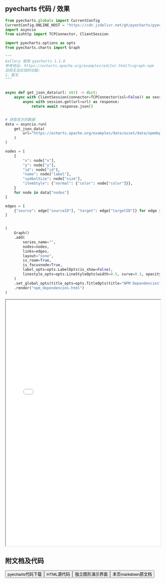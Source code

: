 
## pyecharts 代码 / 效果

```python
from pyecharts.globals import CurrentConfig
CurrentConfig.ONLINE_HOST = "https://cdn.jsdelivr.net/gh/pyecharts/pyecharts-assets@latest/assets/"
import asyncio
from aiohttp import TCPConnector, ClientSession

import pyecharts.options as opts
from pyecharts.charts import Graph

"""
Gallery 使用 pyecharts 1.1.0
参考地址: https://echarts.apache.org/examples/editor.html?c=graph-npm
目前无法实现的功能:
1、暂无
"""


async def get_json_data(url: str) -> dict:
    async with ClientSession(connector=TCPConnector(ssl=False)) as session:
        async with session.get(url=url) as response:
            return await response.json()


# 获取官方的数据
data = asyncio.run(
    get_json_data(
        url="https://echarts.apache.org/examples/data/asset/data/npmdepgraph.min10.json"
    )
)

nodes = [
    {
        "x": node["x"],
        "y": node["y"],
        "id": node["id"],
        "name": node["label"],
        "symbolSize": node["size"],
        "itemStyle": {"normal": {"color": node["color"]}},
    }
    for node in data["nodes"]
]

edges = [
    {"source": edge["sourceID"], "target": edge["targetID"]} for edge in data["edges"]
]


(
    Graph()
    .add(
        series_name="",
        nodes=nodes,
        links=edges,
        layout="none",
        is_roam=True,
        is_focusnode=True,
        label_opts=opts.LabelOpts(is_show=False),
        linestyle_opts=opts.LineStyleOpts(width=0.5, curve=0.3, opacity=0.7),
    )
    .set_global_opts(title_opts=opts.TitleOpts(title="NPM Dependencies"))
    .render("npm_dependencies.html")
)
```

<iframe width="100%" height="800px" src="/pyecharts/Graph/npm_dependencies.html"></iframe>

## 附文档及代码

<a href="https://cdn.jsdelivr.net/gh/wfy-belief/python/docs/pyecharts/Graph/npm_dependencies.py"><button class="mybutton">pyecharts代码下载</button></a><a href="https://cdn.jsdelivr.net/gh/wfy-belief/python/docs/pyecharts/Graph/npm_dependencies.html"><button class="mybutton">HTML源代码</button></a><a href="https://python.wfyblog.cn/pyecharts/Graph/npm_dependencies.html"><button class="mybutton">独立图形演示界面</button></a><a href="https://cdn.jsdelivr.net/gh/wfy-belief/python/docs/pyecharts/Graph/npm_dependencies.md"><button class="mybutton">本页markdown原文档</button></a>